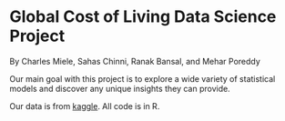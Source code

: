 # Global Cost of Living Data Science Project

By Charles Miele, Sahas Chinni, Ranak Bansal, and Mehar Poreddy

Our main goal with this project is to explore a wide variety of statistical models and discover any unique insights they can provide.

Our data is from [kaggle](https://www.kaggle.com/datasets/mvieira101/global-cost-of-living/code). All code is in R.
